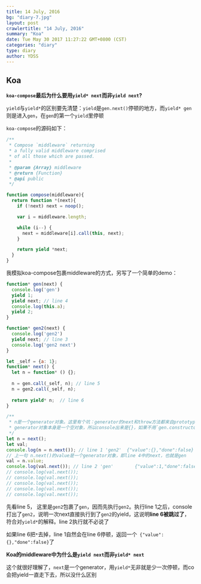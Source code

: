 ```yaml
---
title: 14 July, 2016
bg: "diary-7.jpg"
layout: post
crawlertitle: "14 July, 2016"
summary: "Koa"
date: Tue May 30 2017 11:27:22 GMT+0800 (CST)
categories: "diary"
type: diary
author: YDSS
---
```


## Koa

**`koa-compose`最后为什么要用`yield* next`而非`yield next`?**

`yield`与`yield*`的区别要先清楚：`yield`是`gen.next()`停顿的地方，而`yield* gen`则是进入`gen`，在`gen`的第一个`yield`里停顿

`koa-compose`的源码如下：

```js
/**
 * Compose `middleware` returning
 * a fully valid middleware comprised
 * of all those which are passed.
 *
 * @param {Array} middleware
 * @return {Function}
 * @api public
 */

function compose(middleware){
  return function *(next){
    if (!next) next = noop();

    var i = middleware.length;

    while (i--) {
      next = middleware[i].call(this, next);
    }

    return yield *next;
  }
}
```

我模拟koa-compose包裹middleware的方式，另写了一个简单的demo：

```js
function* gen(next) {
  console.log('gen')
  yield 1;
  yield next; // line 4
  console.log(this.a);
  yield 2;
}

function* gen2(next) {
  console.log('gen2')
  yield next; // line 3
  console.log('gen2 next')
}

let _self = {a: 1};
function* next() {
  let n = function* () {};
  
  n = gen.call(_self, n); // line 5
  n = gen2.call(_self, n);
  
  return yield* n;  // line 6
}

/**
 * n是一个generator对象。这里有个坑：generator的next和throw方法都来自prototype，
 * generator对象本身是一个空对象，所以console出来是{}，如果不用`gen.constructor.name`来看，就是个{}，可能会误导人
 */
let n = next(); 
let val;
console.log(n = n.next()); // line 1 'gen2'  {"value":{},"done":false}
// 上一句 n.next()的value是一个generator对象，即line 4中的next，也就是gen
val = n.value;
console.log(val.next()); // line 2 'gen'        {"value":1,"done":false}
// console.log(val.next());
// console.log(val.next());
// console.log(val.next());
// console.log(val.next());
// console.log(val.next());
```

先看line 5， 这里是`gen2`包裹了`gen`，因而先执行`gen2`。执行line 1之后，console打出了`gen2`，说明一次next直接执行到了`gen2`的yield，这说明**line 6被跳过了**，符合对`yield*`的解释。line 2执行就不必说了

如果line 6把`*`去掉，line 1自然会在line 6停顿，返回一个` {"value":{},"done":false}`了

**Koa的middleware中为什么是`yield next`而非`yield* next`**

这个就很好理解了，`next`是一个generator，用`yield*`无非就是少一次停顿，而co会把yield一直走下去，所以没什么区别